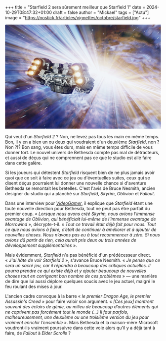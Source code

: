+++
title = "Starfield 2 sera sûrement meilleur que Starfield 1"
date = 2024-10-29T08:47:32+01:00
draft = false
author = "Mickael"
tags = ["Actu"]
image = "https://nostick.fr/articles/vignettes/octobre/starfield.jpg"
+++

![Starfield](starfield.jpg "Allez quoi, vous reprendrez bien un peu de Starfield.")

Qui veut d'un *Starfield 2* ? Non, ne levez pas tous les main en même temps. Bon, il y en a bien un ou deux qui voudraient d'un deuxième *Starfield*, non ? Non ?!? Bon sang, vous êtes durs, mais en même temps difficile de vous donner tort. Le nouvel univers de Bethesda compte pas mal de détracteurs, et aussi de déçus qui ne comprennent pas ce que le studio est allé faire dans cette galère.

Si les joueurs qui détestent *Starfield* risquent bien de ne plus jamais avoir quoi que ce soit à faire avec ce jeu ou d'éventuelles suites, ceux qui se disent déçus pourraient lui donner une nouvelle chance si d'aventure Bethesda se remontait les bretelles. C'est l'avis de Bruce Nesmith, ancien designer du studio qui a planché sur *Starfield*, *Skyrim*, *Oblivion* et *Fallout*.

Dans une interview pour *[VideoGamer](https://www.videogamer.com/features/starfield-2-one-hell-of-a-game-claims-designer-bethesda/)*, il explique que *Starfield* étant une toute nouvelle direction pour Bethesda, tout ne peut pas être parfait du premier coup. « *Lorsque nous avons créé Skyrim, nous avions l’immense avantage de Oblivion, qui bénéficiait lui-même de l’immense avantage de Morrowind* », décrypte-t-il. « *Tout ce travail était déjà fait pour nous. Tout ce que nous avions à faire, c’était de continuer à améliorer et à ajouter de nouvelles choses. Nous n’avons pas eu à tout recommencer à zéro. Si nous avions dû partir de rien, cela aurait pris deux ou trois années de développement supplémentaires* ».

Mais évidemment, *Starfield* n'a pas bénéficié d'un prédécesseur direct. « *J'ai hâte de voir Starfield 2* », s'avance Bruce Nesmith. « *Je pense que ce sera un sacré jeu, car il répondra à beaucoup des critiques actuelles. Il pourra prendre ce qui existe déjà et y ajouter beaucoup de nouvelles choses tout en corrigeant bon nombre de ces problèmes* » — une manière de dire que lui aussi déplore quelques soucis avec le jeu actuel, malgré le feu roulant des mises à jour.

L'ancien cadre convoque à la barre « *le premier Dragon Age, le premier Assassin's Creed* » pour faire valoir son argument. « *[Ces jeux] montrent souvent des éclairs de génie, au milieu de beaucoup d’autres éléments qui ne captivent pas forcément tout le monde (…) Il faut parfois, malheureusement, une deuxième ou une troisième version du jeu pour vraiment enrichir l’ensemble* ». Mais Bethesda et la maison-mère Microsoft voudront-ils vraiment poursuivre dans cette voie alors qu'il y a déjà tant à faire, de *Fallout* à *Elder Scrolls* ?